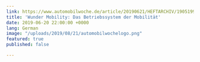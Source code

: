 ```yaml
---
link: https://www.automobilwoche.de/article/20190621/HEFTARCHIV/190519990/-digital-leaders---wunder-mobility-das-betriebssystem-der-mobilitaet
title: 'Wunder Mobility: Das Betriebssystem der Mobilität'
date: 2019-06-20 22:00:00 +0000
lang: German
image: "/uploads/2019/08/21/automobilwochelogo.png"
featured: true
published: false

---
```

